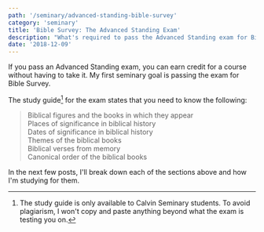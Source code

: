 ```yaml
---
path: '/seminary/advanced-standing-bible-survey'
category: 'seminary'
title: 'Bible Survey: The Advanced Standing Exam'
description: "What's required to pass the Advanced Standing exam for Bible Survey?"
date: '2018-12-09'
---
```


If you pass an Advanced Standing exam, you can earn credit for a course without having to take it.
My first seminary goal is passing the exam for Bible Survey.

The study guide[^1] for the exam states that you need to know the following:

> Biblical figures and the books in which they appear<br>
> Places of significance in biblical history<br>
> Dates of significance in biblical history<br>
> Themes of the biblical books<br>
> Biblical verses from memory<br>
> Canonical order of the biblical books

In the next few posts, I'll break down each of the sections above and how I'm studying for them.

[^1]: The study guide is only available to Calvin Seminary students. To avoid plagiarism, I won't copy and paste anything beyond what the exam is testing you on.
